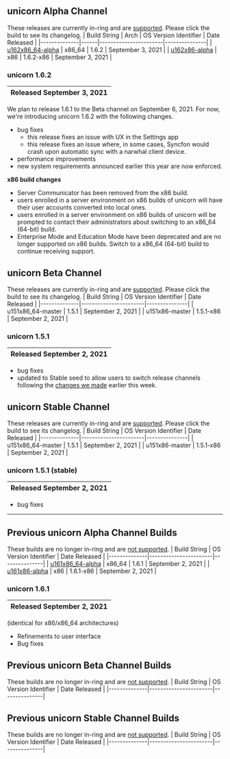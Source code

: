 ## unicorn Alpha Channel
These releases are currently in-ring and are [supported](https://github.com/OneTwentyFour/unicorndocs/blob/main/version-support.md#currently-supported-indev-builds). Please click the build to see its changelog.
| Build String | Arch | OS Version Identifier | Date Released |
|--------------|------|-----------------------|---------------|
| [u162x86_64-alpha](#unicorn-1-6-2) | x86_64 | 1.6.2 | September 3, 2021 |
| [u162x86-alpha](#unicorn-1-6-2) | x86 | 1.6.2-x86 | September 3, 2021 |

### unicorn 1.6.2
| **Released** September 3, 2021 |
|--------------------------------|
We plan to release 1.6.1 to the Beta channel on September 6, 2021. For now, we're introducing unicorn 1.6.2 with the following changes.

- bug fixes
	- this release fixes an issue with UX in the Settings app
	- this release fixes an issue where, in some cases, Syncfon would crash upon automatic sync with a narwhal client device.
- performance improvements
- new system requirements announced earlier this year are now enforced.

**x86 build changes**
- Server Communicator has been removed from the x86 build.
- users enrolled in a server environment on x86 builds of unicorn will have their user accounts converted into local ones.
- users enrolled in a server environment on x86 builds of unicorn will be prompted to contact their administrators about switching to an x86_64 (64-bit) build.
- Enterprise Mode and Education Mode have been deprecated and are no longer supported on x86 builds. Switch to a x86_64 (64-bit) build to continue receiving support.

## unicorn Beta Channel
These releases are currently in-ring and are [supported](https://github.com/OneTwentyFour/unicorndocs/blob/main/version-support.md#currently-supported-indev-builds). Please click the build to see its changelog.
| Build String | OS Version Identifier | Date Released |
|--------------|-----------------------|---------------|
| u151x86_64-master | 1.5.1  | September 2, 2021 |
| u151x86-master | 1.5.1-x86 | September 2, 2021 |

### unicorn 1.5.1
| **Released** September 2, 2021 |
|--------------------------------|

- bug fixes
- updated to Stable seed to allow users to switch release channels following the [changes we made](https://github.com/OneTwentyFour/unicorndocs/blob/main/changes-to-release-channels.md) earlier this week.

## unicorn Stable Channel
These releases are currently in-ring and are [supported](https://github.com/OneTwentyFour/unicorndocs/blob/main/version-support.md#currently-supported-stable-builds). Please click the build to see its changelog.
| Build String | OS Version Identifier | Date Released |
|--------------|-----------------------|---------------|
| u151x86_64-master | 1.5.1       | September 2, 2021 |
| u151x86-master  | 1.5.1-x86    | September 2, 2021 |

### unicorn 1.5.1 (stable)
| **Released** September 2, 2021 |
|--------------------------------|

- bug fixes
___
## Previous unicorn Alpha Channel Builds
These builds are no longer in-ring and are [not supported](https://github.com/OneTwentyFour/unicorndocs/blob/main/version-support.md#archived--unsupported-builds).
| Build String | OS Version Identifier | Date Released |
|--------------|-----------------------|---------------|
| [u161x86_64-alpha](#unicorn-1-6-1) | x86_64 | 1.6.1 | September 2, 2021 |
| [u161x86-alpha](#unicorn-1-6-1) | x86 | 1.6.1-x86 | September 2, 2021 |

### unicorn 1.6.1
| **Released** September 2, 2021 |
|--------------------------------|

(identical for x86/x86_64 architectures)
- Refinements to user interface
- Bug fixes

## Previous unicorn Beta Channel Builds
These builds are no longer in-ring and are [not supported](https://github.com/OneTwentyFour/unicorndocs/blob/main/version-support.md#archived--unsupported-builds).
| Build String | OS Version Identifier | Date Released |
|--------------|-----------------------|---------------|

## Previous unicorn Stable Channel Builds
These builds are no longer in-ring and are [not supported](https://github.com/OneTwentyFour/unicorndocs/blob/main/version-support.md#archived--unsupported-builds).
| Build String | OS Version Identifier | Date Released |
|--------------|-----------------------|---------------|
